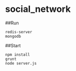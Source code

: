 # social_network

##Run

```
redis-server 
mongodb
```


##Start
```
npm install
grunt
node server.js
```

